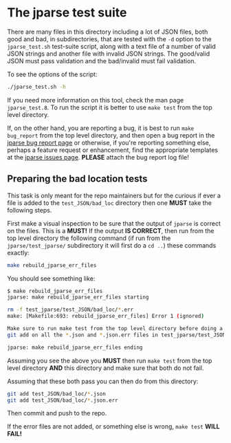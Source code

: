 # The jparse test suite

There are many files in this directory including a lot of JSON files, both good
and bad, in subdirectories, that are tested with the `-d` option to the
`jparse_test.sh` test-suite script, along with a text file of a number of valid
JSON strings and another file with invalid JSON strings. The good/valid JSON
must pass validation and the bad/invalid must fail validation.

To see the options of the script:

```sh
./jparse_test.sh -h
```

If you need more information on this tool, check the man page `jparse_test.8`.
To run the script it is better to use `make test` from the top level directory.

If, on the other hand, you are reporting a bug, it is best to run `make
bug_report` from the top level directory, and then open a bug report in the
[jparse bug report
page](https://github.com/xexyl/jparse/issues/new?assignees=&labels=bug&projects=&template=bug_report.yml&title=Bug%3A+%3Cbug+title%3E)
or otherwise, if you're reporting something else, perhaps a feature request or
enhancement, find the appropriate templates at the [jparse issues
page](https://github.com/xexyl/jparse/issues/new/choose). **PLEASE** attach the
bug report log file!


## Preparing the bad location tests

This task is only meant for the repo maintainers but for the curious if ever a
file is added to the `test_JSON/bad_loc` directory then one **MUST** take the
following steps.

First make a visual inspection to be sure that the output of `jparse` is correct
on the files. This is a **MUST!** If the output **IS CORRECT**, then run from
the top level directory the following command (if run from the
`jparse/test_jparse/` subdirectory it will first do a `cd ..`) these commands
exactly:

```sh
make rebuild_jparse_err_files
```

You should see something like:

```sh
$ make rebuild_jparse_err_files
jparse: make rebuild_jparse_err_files starting

rm -f test_jparse/test_JSON/bad_loc/*.err
make: [Makefile:693: rebuild_jparse_err_files] Error 1 (ignored)

Make sure to run make test from the top level directory before doing a
git add on all the *.json and *.json.err files in test_jparse/test_JSON/bad_loc!

jparse: make rebuild_jparse_err_files ending
```

Assuming you see the above you **MUST** then run `make test` from the top level
directory **AND** this directory and make sure that both do not fail.

Assuming that these both pass you can then do from this directory:

```sh
git add test_JSON/bad_loc/*.json
git add test_JSON/bad_loc/*.json.err
```

Then commit and push to the repo.

If the error files are not added, or something else is wrong, `make test` **WILL
FAIL!**
